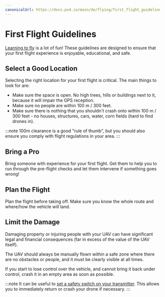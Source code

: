 ```yaml
---
canonicalUrl: https://docs.px4.io/main/de/flying/first_flight_guidelines
---
```


# First Flight Guidelines

[Learning to fly](../flying/basic_flying.md) is a lot of fun! These guidelines are designed to ensure that your first flight experience is enjoyable, educational, and safe.

## Select a Good Location

Selecting the right location for your first flight is critical. The main things to look for are:

- Make sure the space is open. No high trees, hills or buildings next to it, because it will impair the GPS reception.
- Make sure no people are within 100 m / 300 feet.
- Make sure there is nothing that you shouldn't crash onto within 100 m / 300 feet - no houses, structures, cars, water, corn fields (hard to find drones in).

:::note
100m clearance is a good "rule of thumb", but you should also ensure you comply with flight regulations in your area.
:::

## Bring a Pro

Bring someone with experience for your first flight. Get them to help you to run through the pre-flight checks and let them intervene if something goes wrong!

## Plan the Flight

Plan the flight before taking off. Make sure you know the whole route and where/how the vehicle will land.

## Limit the Damage

Damaging property or injuring people with your UAV can have significant legal and financial consequences (far in excess of the value of the UAV itself).

The UAV should always be manually flown within a safe zone where there are no obstacles or people, and it must be clearly visible at all times.

If you start to lose control over the vehicle, and cannot bring it back under control, crash it in an empty area as soon as possible.

:::note
It can be useful to [set a safety switch on your transmitter](../config/safety.md#safety_switch). This allows you to immediately return or crash your drone if necessary.
:::